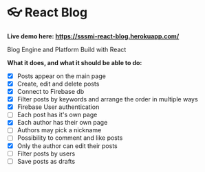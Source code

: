 # 👓 React Blog

**Live demo here: https://sssmi-react-blog.herokuapp.com/**

Blog Engine and Platform Build with React

**What it does, and what it should be able to do:**

* [x] Posts appear on the main page
* [x] Create, edit and delete posts
* [x] Connect to Firebase db
* [x] Filter posts by keywords and arrange the order in multiple ways
* [x] Firebase User authentication
* [ ] Each post has it's own page
* [x] Each author has their own page
* [ ] Authors may pick a nickname
* [ ] Possibility to comment and like posts
* [x] Only the author can edit their posts
* [ ] Filter posts by users
* [ ] Save posts as drafts
